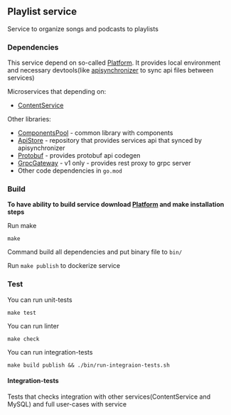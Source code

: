 ## Playlist service

Service to organize songs and podcasts to playlists

### Dependencies

This service depend on so-called [Platform](https://github.com/CuriosityMusicStreaming/Platform). 
It provides local environment and necessary devtools(like [apisynchronizer](https://github.com/UsingCoding/ApiSynchronizer) to sync api files between services)

Microservices that depending on:
* [ContentService](https://github.com/CuriosityMusicStreaming/ContentService)
  
Other libraries:
* [ComponentsPool](https://github.com/CuriosityMusicStreaming/ComponentsPool) - common library with components
* [ApiStore](https://github.com/CuriosityMusicStreaming/ApiStore) - repository that provides services api that synced by apisynchronizer
* [Protobuf](https://github.com/protocolbuffers/protobuf) - provides protobuf api codegen
* [GrpcGateway](https://github.com/grpc-ecosystem/grpc-gateway) - v1 only - provides rest proxy to grpc server
* Other code dependencies in `go.mod` 

### Build

**To have ability to build service download [Platform](https://github.com/CuriosityMusicStreaming/Platform) and make installation steps**

Run make

```shell
make
```

Command build all dependencies and put binary file to `bin/` 

Run `make publish` to dockerize service


### Test

You can run unit-tests
```shell
make test
```

You can run linter
```shell
make check
```

You can run integration-tests

```shell
make build publish && ./bin/run-integraion-tests.sh
```

#### Integration-tests

Tests that checks integration with other services(ContentService and MySQL) and full user-cases with service